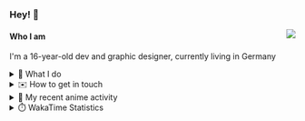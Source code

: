 ### Hey! 👋

[<img src="https://lanyard-profile-readme.vercel.app/api/228965621478588416" align="right">](https://discord.com/users/228965621478588416)

#### Who I am

I'm a 16-year-old dev and graphic designer, currently living in Germany

<details>
  <summary>💼 What I do</summary>
  
I am currently primarily working on [taiga Bot](https://taigabot.net) and [PartydoosMedia](https://partydoosmedia.com)
I helped / am helping translate [PreMiD](https://premid.app), [Flashing Lights](https://store.steampowered.com/app/605740/Flashing_Lights__Police_Firefighting_Emergency_Services_Simulator/), [Hypixel](https://hypixel.net/), [Discord Templates](https://discordtemplates.com/), [Discord Extreme List](https://discordextremelist.xyz/), [Kitsu](https://kitsu.io/), [Minecraft](https://minecraft.net/), and [taiga Bot](https://taigabot.net) to the German language
</details>

<details>
  <summary>✉️ How to get in touch</summary>
  
> Sorted by how quickly you can expect a reply
- [Hit me up on Discord](https://discord.com/users/228965621478588416)
- [Hit me up on Twitter](https://twitter.com/cruggdev)
- [Send me a mail](mailto:me@crg.sh)
</details>


<details>
  <summary>🌸 My recent anime activity</summary>
  
<!-- ANILIST_ACTIVITY:start -->

-   📖 Read chapter 7 of [Boy's Abyss](https://anilist.co/manga/116186) (15:02, 30 September 2022)
-   📖 Read chapter 2 of [Boy's Abyss](https://anilist.co/manga/116186) (10:03, 30 September 2022)
-   📖 Read chapter 1 of [Boy's Abyss](https://anilist.co/manga/116186) (07:00, 30 September 2022)
-   📺 Rewatched episode 2 of [Rascal Does Not Dream of Bunny Girl Senpai](https://anilist.co/anime/101291) (20:40, 25 September 2022)
-   📺 Watched episode 6 of [Shikimori's Not Just a Cutie](https://anilist.co/anime/127911) (22:39, 26 July 2022)

<!-- ANILIST_ACTIVITY:end -->
</details>

<details>
  <summary>⏱️ WakaTime Statistics</summary>

<!--START_SECTION:waka-->

```text
No activity tracked
```

<!--END_SECTION:waka-->
</details>
